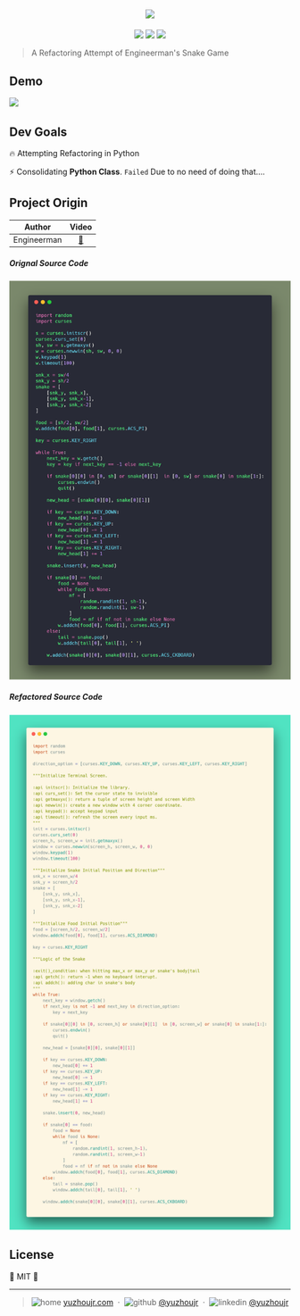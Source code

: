 <h3 style="text-align:center;font-weight: 300;" align="center">
  <img src="http://yuzhoujr.com/logo/snake.jpeg" width="250px">
</h3>

<p align="center">
  <img src="https://img.shields.io/badge/license-MIT-yellow.svg?style=flat-square">
  <img src="https://img.shields.io/badge/downloads-0k-yellow.svg?style=flat-square">
  <img src="https://img.shields.io/badge/build-passing-yellow.svg?style=flat-square">
</p>


> A Refactoring Attempt of Engineerman's Snake Game

## Demo
![](docs/carbon/snake.png)

## Dev Goals

🔥 Attempting Refactoring in Python

⚡ Consolidating **Python Class**. `Failed` Due to no need of doing that....

<!-- 🍇 🍈 🍉 🍊 🍋 🍌 🍍 🍎 🍏 🍐 🍑 🍒 🍓 🥝 🍅 🥥 -->
## Project Origin
| Author          |   Video |
| ------------- |:-------------:|
| Engineerman     | [🍉](https://www.youtube.com/watch?v=rbasThWVb-c&t=9s)|

##### Orignal Source Code
![](docs/carbon/original.png)

##### Refactored Source Code
![](docs/carbon/comment.png)

## License

🌱 MIT 🌱

---

> ![home](http://yuzhoujr.com/emoji/home.svg) [yuzhoujr.com](http://www.yuzhoujr.com) &nbsp;&middot;&nbsp;
> ![github](http://yuzhoujr.com/emoji/github.svg)  [@yuzhoujr](https://github.com/yuzhoujr) &nbsp;&middot;&nbsp;
> ![linkedin](http://yuzhoujr.com/emoji/linkedin.svg)  [@yuzhoujr](https://linkedin.com/in/yuzhoujr)
